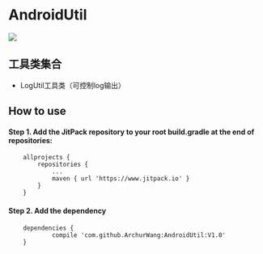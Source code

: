 # AndroidUtil
[![](https://www.jitpack.io/v/ArchurWang/AndroidUtil.svg)](https://www.jitpack.io/#ArchurWang/AndroidUtil)

## 工具类集合
* LogUtil工具类（可控制log输出）

## How to use
#### Step 1. Add the JitPack repository to your root build.gradle at the end of repositories:
```
	allprojects {
		repositories {
			...
			maven { url 'https://www.jitpack.io' }
		}
	}
```
#### Step 2. Add the dependency
```
	dependencies {
	        compile 'com.github.ArchurWang:AndroidUtil:V1.0'
	}

```

